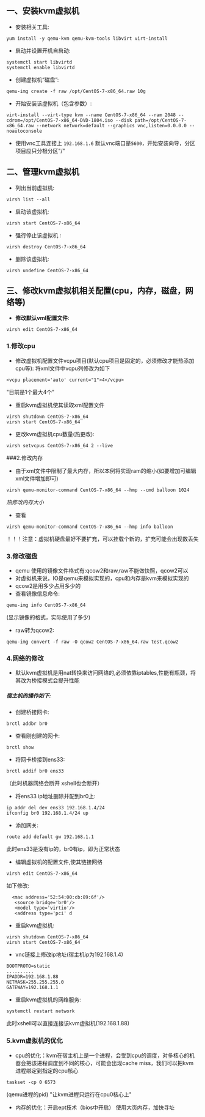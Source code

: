 ## 一、安装kvm虚拟机

- 安装相关工具:
```
yum install -y qemu-kvm qemu-kvm-tools libvirt virt-install
```

- 启动并设置开机自启动:
```
systemctl start libvirtd
systemctl enable libvirtd
```
- 创建虚拟机“磁盘”:
```
qemu-img create -f raw /opt/CentOS-7-x86_64.raw 10g
```
- 开始安装该虚拟机（包含参数）:
```
virt-install --virt-type kvm --name CentOS-7-x86_64 --ram 2048 --cdrom=/opt/CentOS-7-x86_64-DVD-1804.iso --disk path=/opt/CentOS-7-x86_64.raw --network network=default --graphics vnc,listen=0.0.0.0 --noautoconsole
```
- 使用vnc工具连接上 `192.168.1.6` 默认vnc端口是`5600`，开始安装向导，分区项目应只分根分区"/" 

## 二、管理kvm虚拟机
- 列出当前虚拟机:
```
virsh list --all
```
- 启动该虚拟机:
```
virsh start CentOS-7-x86_64
```
- 强行停止该虚拟机 :
```
virsh destroy CentOS-7-x86_64
```
- 删除该虚拟机:
```
virsh undefine CentOS-7-x86_64
```
## 三、修改kvm虚拟机相关配置(cpu，内存，磁盘，网络等) 
- **修改默认vml配置文件**:
```
virsh edit CentOS-7-x86_64
```
### 1.修改cpu
- 修改虚拟机配置文件vcpu项目(默认cpu项目是固定的，必须修改才能热添加cpu等):
将xml文件中vcpu列修改为如下
```
<vcpu placement='auto' current="1">4</vcpu>
```
"目前是1个最大4个"


- 重启kvm虚拟机使其读取xml配置文件
```
virsh shutdown CentOS-7-x86_64
virsh start CentOS-7-x86_64
```
- 更改kvm虚拟机cpu数量(热更改):
```
virsh setvcpus CentOS-7-x86_64 2 --live
```
###2.修改内存
- 由于xml文件中限制了最大内存，所以本例将实现ram的缩小(如要增加可编辑xml文件增加即可)
```
virsh qemu-monitor-command CentOS-7-x86_64 --hmp --cmd balloon 1024
```
*热修改内存大小*
- 查看 
```
virsh qemu-monitor-command CentOS-7-x86_64 --hmp info balloon
```
 ！！！注意：虚拟机硬盘最好不要扩充，可以挂载个新的，扩充可能会出现数丢失
### 3.修改磁盘
- qemu 使用的镜像文件格式有:qcow2和raw,raw不能做快照，qcow2可以
- 对虚拟机来说，IO是qemu来模拟实现的，cpu和内存是kvm来模拟实现的
- qcow2是用多少占用多少的
- 查看镜像信息命令:
```
qemu-img info CentOS-7-x86_64
```
(显示镜像的格式，实际使用了多少)
- raw转为qcow2:
```
qemu-img convert -f raw -O qcow2 CentOS-7-x86_64.raw test.qcow2
```
### 4.网络的修改
- 默认kvm虚拟机是用nat转换来访问网络的,必须依靠iptables,性能有瓶颈，将其改为桥接模式会提升性能
##### 宿主机的操作如下:
- 创建桥接网卡:
```
brctl addbr br0
```
- 查看刚创建的网卡: 
```
brctl show
```
- 将网卡桥接到ens33:
```
brctl addif br0 ens33
```
（此时机器网络会断开 xshell也会断开）
- 将ens33 ip地址删除并配到br0上: 
```
ip addr del dev ens33 192.168.1.4/24
ifconfig br0 192.168.1.4/24 up
```
- 添加网关:
```
route add default gw 192.168.1.1
```
此时ens33是没有ip的，br0有ip，即为正常状态
- 编辑虚拟机的配置文件,使其链接网络
```
virsh edit CentOS-7-x86_64
```
如下修改:
```<interface type='bridge'>
  <mac address='52:54:00:cb:89:6f'/>
   <source bridge='br0'/>
   <model type='virtio'/>
   <address type='pci' d
```
- 重启kvm虚拟机: 
```
virsh shutdown CentOS-7-x86_64
virsh start CentOS-7-x86_64
```
- vnc链接上修改ip地址(宿主机ip为192.168.1.4)
```
BOOTPROTO=static
..........
IPADDR=192.168.1.88
NETMASK=255.255.255.0
GATEWAY=192.168.1.1
```
- 重启kvm虚拟机的网络服务:
```
systemctl restart network
```
此时xshell可以直接连接该kvm虚拟机(192.168.1.88)
### 5.kvm虚拟机的优化
- cpu的优化：kvm在宿主机上是一个进程，会受到cpu的调度，对多核心的机器会把该进程调度到不同的核心，可能会出现cache miss，我们可以把kvm进程绑定到指定的cpu核心
```
taskset -cp 0 6573
```
(qemu进程的pid)  "让kvm进程只运行在cpu0核心上"
- 内存的优化：开启ept技术（bios中开启）
使用大页内存，加快寻址
	​			
	​		    
	​		
	​		